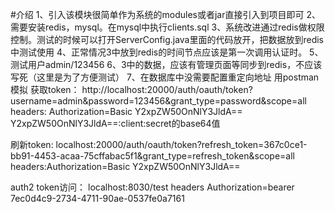 #介绍
1、引入该模块很简单作为系统的modules或者jar直接引入到项目即可
2、需要安装redis，mysql。在mysql中执行clients.sql
3、系统改进通过redis做权限控制。测试的时候可以打开ServerConfig.java里面的代码放开，把数据放到redis中测试使用
4、正常情况3中放到redis的时间节点应该是第一次调用认证时。
5、测试用户admin/123456
6、3中的数据，应该有管理页面等同步到redis，不应该写死（这里是为了方便测试）
7、在数据库中没需要配置重定向地址
用postman模拟
获取token：
http://localhost:20000/auth/oauth/token?username=admin&password=123456&grant_type=password&scope=all
headers: Authorization=Basic Y2xpZW50OnNlY3JldA==
Y2xpZW50OnNlY3JldA==:client:secret的base64值

刷新token:
localhost:20000/auth/oauth/token?refresh_token=367c0ce1-bb91-4453-acaa-75cffabac5f1&grant_type=refresh_token&scope=all
headers:Authorization=Basic Y2xpZW50OnNlY3JldA==

auth2 token访问：
localhost:8030/test
headers Authorization=bearer 7ec0d4c9-2734-4711-90ae-0537fe0a7161



